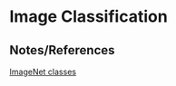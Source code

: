 # Image Classification


## Notes/References

[ImageNet classes](https://storage.googleapis.com/download.tensorflow.org/data/imagenet_class_index.json)
